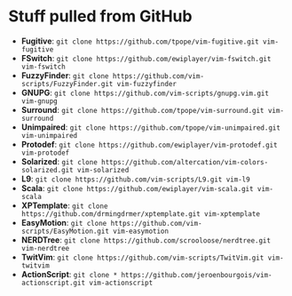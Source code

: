# Stuff pulled from GitHub

* **Fugitive**:     `git clone https://github.com/tpope/vim-fugitive.git vim-fugitive`
* **FSwitch**:      `git clone https://github.com/ewiplayer/vim-fswitch.git vim-fswitch`
* **FuzzyFinder**:  `git clone https://github.com/vim-scripts/FuzzyFinder.git vim-fuzzyfinder`
* **GNUPG**:        `git clone https://github.com/vim-scripts/gnupg.vim.git vim-gnupg`
* **Surround**:     `git clone https://github.com/tpope/vim-surround.git vim-surround`
* **Unimpaired**:   `git clone https://github.com/tpope/vim-unimpaired.git vim-unimpaired`
* **Protodef**:     `git clone https://github.com/ewiplayer/vim-protodef.git vim-protodef`
* **Solarized**:    `git clone https://github.com/altercation/vim-colors-solarized.git vim-solarized`
* **L9**:           `git clone https://github.com/vim-scripts/L9.git vim-l9`
* **Scala**:        `git clone https://github.com/ewiplayer/vim-scala.git vim-scala`
* **XPTemplate**:   `git clone https://github.com/drmingdrmer/xptemplate.git vim-xptemplate`
* **EasyMotion**:   `git clone https://github.com/vim-scripts/EasyMotion.git vim-easymotion`
* **NERDTree**:     `git clone https://github.com/scrooloose/nerdtree.git vim-nerdtree`
* **TwitVim**:      `git clone https://github.com/vim-scripts/TwitVim.git vim-twitvim`
* **ActionScript**: `git clone * https://github.com/jeroenbourgois/vim-actionscript.git vim-actionscript`
